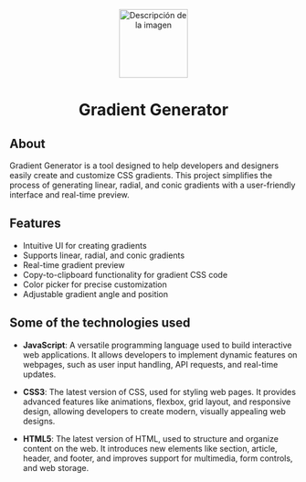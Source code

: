 
<p align="center">
    <img src="https://github.com/user-attachments/assets/f3a181ff-65b7-444a-a7e6-4d7f4bf399ee" alt="Descripción de la imagen" width="120">
</p>

<h1 align="center"> Gradient Generator</h1>

## About

Gradient Generator is a tool designed to help developers and designers easily create and customize CSS gradients. This project simplifies the process of generating linear, radial, and conic gradients with a user-friendly interface and real-time preview.

## Features

- Intuitive UI for creating gradients
- Supports linear, radial, and conic gradients
- Real-time gradient preview
- Copy-to-clipboard functionality for gradient CSS code
- Color picker for precise customization
- Adjustable gradient angle and position

## Some of the technologies used

- **JavaScript**: A versatile programming language used to build interactive web applications. It allows developers to implement dynamic features on webpages, such as user input handling, API requests, and real-time updates.
  
- **CSS3**: The latest version of CSS, used for styling web pages. It provides advanced features like animations, flexbox, grid layout, and responsive design, allowing developers to create modern, visually appealing web designs.
  
- **HTML5**: The latest version of HTML, used to structure and organize content on the web. It introduces new elements like section, article, header, and footer, and improves support for multimedia, form controls, and web storage.
